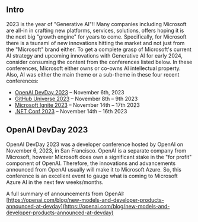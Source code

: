 ## Intro

2023 is the year of "Generative AI"!! Many companies including Microsoft are all-in in crafting new platforms, services, solutions, offers hoping it is the next big "growth engine" for years to come. Specifically, for Microsoft there is a tsunami of new innovations hitting the market and not just from the "Microsoft" brand either. To get a complete grasp of Microsoft's current AI strategy and upcoming innovations with Generative AI for early 2024, consider consuming the content from the conferences listed below. In these conferences, Microsoft either owns or co-owns AI intellectual property. Also, AI was either the main theme or a sub-theme in these four recent conferences:

- [OpenAI DevDay 2023](https://devday.openai.com/) – November 6th, 2023
- [GitHub Universe 2023](https://githubuniverse.com/) – November 8th – 9th 2023
- [Microsoft Ignite 2023](https://ignite.microsoft.com/) – November 14th – 17th 2023
- [.NET Conf 2023](https://www.dotnetconf.net/) – November 14th – 16th 2023

## OpenAI DevDay 2023

OpenAI DevDay 2023 was a developer conference hosted by OpenAI on November 6, 2023, in San Francisco. OpenAI is a separate company from Microsoft, however Microsoft does own a significant stake in the "for profit" component of OpenAI. Therefore, the innovations and advancements announced from OpenAI usually will make it to Microsoft Azure. So, this conference is an excellent event to gauge what is coming to Microsoft Azure AI in the next few weeks/months.

A full summary of announcements from OpenAI: [https://openai.com/blog/new-models-and-developer-products-announced-at-devday](https://openai.com/blog/new-models-and-developer-products-announced-at-devday)
